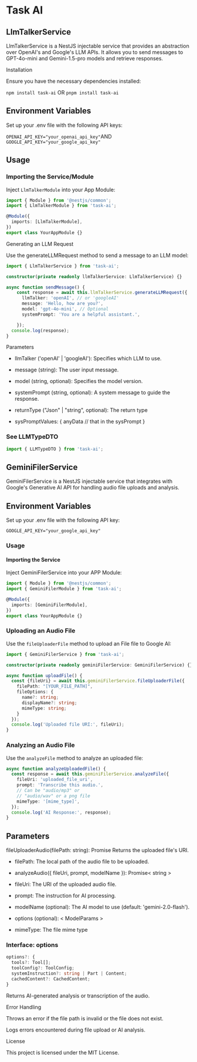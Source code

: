 # Task AI

## LlmTalkerService

LlmTalkerService is a NestJS injectable service that provides an abstraction over OpenAI's and Google's LLM APIs. It allows you to send messages to GPT-4o-mini and Gemini-1.5-pro models and retrieve responses.

Installation

Ensure you have the necessary dependencies installed:

`npm install task-ai` OR
`pnpm install task-ai`

## Environment Variables

Set up your .env file with the following API keys:

`OPENAI_API_KEY="your_openai_api_key"`AND
`GOOGLE_API_KEY="your_google_api_key"`

## Usage

### Importing the Service/Module

Inject `LlmTalkerModule` into your App Module:

```typescript
import { Module } from '@nestjs/common';
import { LlmTalkerModule } from 'task-ai';

@Module({
  imports: [LlmTalkerModule],
})
export class YourAppModule {}
```

Generating an LLM Request

Use the generateLLMRequest method to send a message to an LLM model:

```typescript
import { LlmTalkerService } from 'task-ai';

constructor(private readonly llmTalkerService: LlmTalkerService) {}

async function sendMessage() {
    const response = await this.llmTalkerService.generateLLMRequest({
      llmTalker: 'openAI', // or 'googleAI'
      message: 'Hello, how are you?',
      model: 'gpt-4o-mini', // Optional
      systemPrompt: 'You are a helpful assistant.',

    });
  console.log(response);
}
```

Parameters

- llmTalker ('openAI' | 'googleAI'): Specifies which LLM to use.

- message (string): The user input message.

- model (string, optional): Specifies the model version.

- systemPrompt (string, optional): A system message to guide the response.

- returnType ("Json" | "string", optional): The return type

- sysPromptValues: {
  anyData // that in the sysPrompt
  }

### See LLMTypeDTO

```typescript
import { LLMTypeDTO } from 'task-ai';
```

## GeminiFilerService

GeminiFilerService is a NestJS injectable service that integrates with Google's Generative AI API for handling audio file uploads and analysis.

## Environment Variables

Set up your .env file with the following API key:

`GOOGLE_API_KEY="your_google_api_key"`

### Usage

#### Importing the Service

Inject GeminiFilerService into your APP Module:

```typescript
import { Module } from '@nestjs/common';
import { GeminiFilerModule } from 'task-ai';

@Module({
  imports: [GeminiFilerModule],
})
export class YourAppModule {}
```

### Uploading an Audio File

Use the `fileUploaderFile` method to upload an File file to Google AI:

```typescript
import { GeminiFilerService } from 'task-ai';

constructor(private readonly geminiFilerService: GeminiFilerService) {}

async function uploadFile() {
  const {fileUri} = await this.geminiFilerService.fileUploaderFile({
    filePath: "[YOUR_FILE_PATH]",
    fileOptions: {
      name?: string;
      displayName?: string;
      mimeType: string;
    }
  });
  console.log('Uploaded file URI:', fileUri);
}
```

### Analyzing an Audio File

Use the `analyzeFile` method to analyze an uploaded file:

```typescript
async function analyzeUploadedFile() {
  const response = await this.geminiFilerService.analyzeFile({
    fileUri: 'uploaded_file_uri',
    prompt: 'Transcribe this audio.',
    // Can be "audio/mp3" or
    // "audio/wav" or a png file
    mimeType: '[mime_type]',
  });
  console.log('AI Response:', response);
}
```

## Parameters

fileUploaderAudio(filePath: string): Promise<string>
Returns the uploaded file's URI.

- filePath: The local path of the audio file to be uploaded.

- analyzeAudio({ fileUri, prompt, modelName }): Promise< string >

- fileUri: The URI of the uploaded audio file.

- prompt: The instruction for AI processing.

- modelName (optional): The AI model to use (default: 'gemini-2.0-flash').

- options (optional): < ModelParams >

- mimeType: The file mime type

### Interface: options

```typescript
options?: {
  tools?: Tool[];
  toolConfig?: ToolConfig;
  systemInstruction?: string | Part | Content;
  cachedContent?: CachedContent;
}
```

Returns AI-generated analysis or transcription of the audio.

Error Handling

Throws an error if the file path is invalid or the file does not exist.

Logs errors encountered during file upload or AI analysis.

License

This project is licensed under the MIT License.
